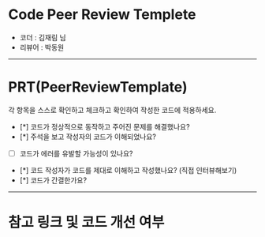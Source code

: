 # Code Peer Review Templete

- 코더 : 김재림 님
- 리뷰어 : 박동원

---

# PRT(PeerReviewTemplate)

각 항목을 스스로 확인하고 체크하고 확인하여 작성한 코드에 적용하세요.

- [*] 코드가 정상적으로 동작하고 주어진 문제를 해결했나요?
- [*] 주석을 보고 작성자의 코드가 이해되었나요?
- [ ] 코드가 에러를 유발할 가능성이 있나요?
- [*] 코드 작성자가 코드를 제대로 이해하고 작성했나요? (직접 인터뷰해보기)
- [*] 코드가 간결한가요?

---

# 참고 링크 및 코드 개선 여부




```python

 
```
